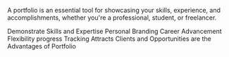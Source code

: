 A portfolio is an essential tool for showcasing your skills, experience, and accomplishments, whether you're a professional, student, or freelancer. 



Demonstrate Skills and Expertise
Personal Branding
Career Advancement
Flexibility
progress Tracking 
Attracts Clients and Opportunities
are the Advantages of Portfolio 
